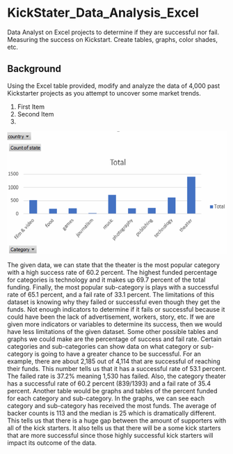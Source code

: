 # KickStater_Data_Analysis_Excel
Data Analyst on Excel projects to determine if they are successful nor fail. Measuring the success on Kickstart.
Create tables, graphs, color shades, etc. 
## Background

Using the Excel table provided, modify and analyze the data of 4,000 past Kickstarter projects as you attempt to uncover some market trends.

1. First Item
2. Second Item
3. 
![Category](https://github.com/samuelroiz/KickStater_Data_Analysis_Excel/blob/main/Category_Data_KickStarter.png)

The given data, we can state that the theater is the most popular category with a high success rate of 60.2 percent. The highest funded percentage for categories is technology and it makes up 69.7 percent of the total funding. Finally, the most popular sub-category is plays with a successful rate of 65.1 percent, and a fail rate of 33.1 percent. 
The limitations of this dataset is knowing why they failed or successful even though they get the funds. Not enough indicators to determine if it fails or successful because it could have been the lack of advertisement, workers, story, etc. If we are given more indicators or variables to determine its success, then we would have less limitations of the given dataset. 
Some other possible tables and graphs we could make are the percentage of success and fail rate. Certain categories and sub-categories can show data on what category or sub-category is going to have a greater chance to be successful. For an example, there are about 2,185 out of 4,114 that are successful of reaching their funds. This number tells us that it has a successful rate of 53.1 percent. The failed rate is 37.2%  meaning 1,530 has failed. Also, the category theater has a successful rate of 60.2 percent (839/1393) and a fail rate of 35.4 percent. Another table would be graphs and tables of the percent funded for each category and sub-category. In the graphs, we can see each category and sub-category has received the most funds. 
The average of backer counts is 113 and the median is 25 which is dramatically different. This tells us that there is a huge gap between the amount of supporters with all of the kick starters. It also tells us that there will be a some kick starters that are more successful since those highly successful kick starters will impact its outcome of the data. 


